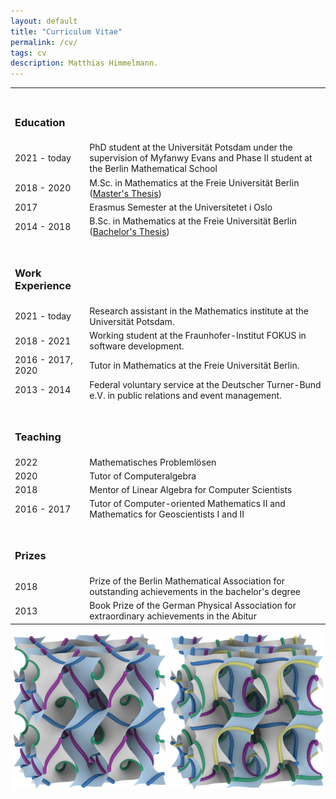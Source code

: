 ```yaml
---
layout: default
title: "Curriculum Vitae"
permalink: /cv/
tags: cv
description: Matthias Himmelmann.
---
```

<table style="width:100%">

<tr><td><h3><br>Education</h3></td></tr>
<tr>
    <td>2021 - today</td>
    <td>PhD student at the Universität Potsdam under the supervision of Myfanwy Evans and Phase II student at the Berlin Mathematical School</td>
</tr>
<tr>
    <td>2018 - 2020</td>
    <td>M.Sc. in Mathematics at the Freie Universität Berlin<br>
    (<a href="/documents/Masterarbeit_Himmelmann_GPCA.pdf">Master's Thesis</a>)</td>
</tr>
 <tr>
    <td>2017</td>
    <td>Erasmus Semester at the Universitetet i Oslo</td>
</tr>
<tr>
    <td>2014 - 2018</td>
    <td>B.Sc. in Mathematics at the Freie Universität Berlin<br>
     (<a href="/documents/bachelorarbeit.pdf">Bachelor's Thesis</a>)</td>
</tr>

<tr><td><h3><br>Work Experience</h3></td></tr>


<tr>
    <td>2021 - today</td>
    <td>Research assistant in the Mathematics institute at the Universität Potsdam.</td>
</tr>
<tr>
    <td>2018 - 2021</td>
    <td>Working student at the Fraunhofer-Institut FOKUS in software development.</td>
</tr>
<tr>
    <td>2016 - 2017, 2020</td>
    <td>Tutor in Mathematics at the Freie Universität Berlin.</td>
</tr>
<tr>
    <td>2013 - 2014</td>
    <td>Federal voluntary service at the Deutscher Turner-Bund e.V. in public relations and event management. </td>
</tr>

<tr><td><h3><br>Teaching</h3></td></tr>
<tr>
    <td>2022</td>
    <td>Mathematisches Problemlösen</td>
</tr>

<tr>
    <td>2020</td>
    <td>Tutor of Computeralgebra</td>
</tr>
<tr>
    <td>2018</td>
    <td>Mentor of Linear Algebra for Computer Scientists</td>
</tr>
<tr>
    <td>2016 - 2017</td>
    <td>Tutor of Computer-oriented Mathematics II and Mathematics for Geoscientists I and II</td>
</tr>
<tr> <td><h3><br>Prizes</h3></td></tr>
<tr>
    <td>2018</td>
    <td>Prize of the Berlin Mathematical Association for outstanding achievements in the bachelor's degree</td>
</tr>
<tr>
    <td>2013</td>
    <td>Book Prize of the German Physical Association for extraordinary achievements in the Abitur</td>
</tr>
</table>

<p> </p>
<p style="text-align: center;">
<img src="/images/bmnlinesongyroid.png" alt="The $\Gamma^+$ rod packing depicted as lines on the gyroid" width="49%" height="49%"/>
<img src="/images/sgnlinesongyroid.png" alt="The $\Sigma^+$ rod packing depicted as lines on the gyroid" width="49%" height="49%"/>
</p>
